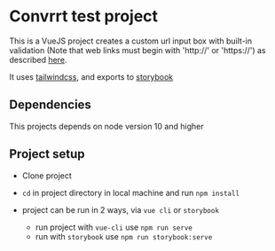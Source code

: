 # Convrrt test project
This is a VueJS project creates a custom url input box with built-in validation (Note that web links must begin with 'http://' or 'https://') as described [here](https://www.notion.so/Take-home-test-URL-box-27e8292659644b1b82188d447df01cd1).

It uses [tailwindcss](http://tailwindcss.com/), and exports to [storybook](https://storybook.js.org)

## Dependencies

This projects depends on node version 10 and higher

## Project setup

* Clone project
* `cd` in project directory in local machine and run `npm install` 
* project can be run in 2 ways, via `vue cli` or `storybook`
	
	* run project with `vue-cli` use `npm run serve`
	* run with `storybook` use `npm run storybook:serve`


